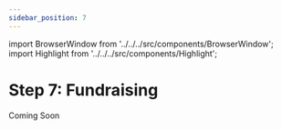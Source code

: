 ```yaml
---
sidebar_position: 7
---
```


import BrowserWindow from '../../../src/components/BrowserWindow';
import Highlight from '../../../src/components/Highlight';

# Step 7: Fundraising

Coming Soon
